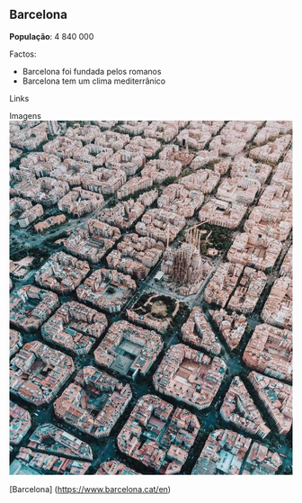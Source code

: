 ## Barcelona 

**População**: 4 840 000

Factos: 
-  Barcelona foi fundada pelos romanos
- Barcelona tem um clima mediterrânico

Links 

Imagens 
![aerial view](y4fyshrv0wm61.jpg)

[Barcelona] (https://www.barcelona.cat/en)